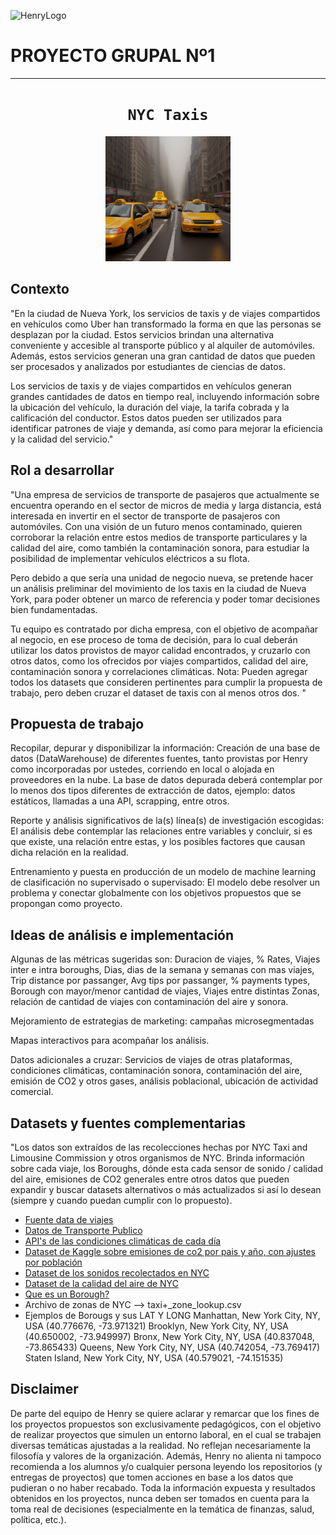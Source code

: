 ![HenryLogo](https://d31uz8lwfmyn8g.cloudfront.net/Assets/logo-henry-white-lg.png)

# **PROYECTO GRUPAL Nº1**

- - -

# <h1 align="center">**`NYC Taxis`**</h1>

<p align="center">
<img src="https://github.com/jdeiloff/PI02-DATA04---Datathon/raw/main/_src/assets/taxisnyc.jpg"  height="200">
</p>

## **Contexto**
"En la ciudad de Nueva York, los servicios de taxis y de viajes compartidos en vehículos como Uber han transformado la forma en que las personas se desplazan por la ciudad. Estos servicios brindan una alternativa conveniente y accesible al transporte público y al alquiler de automóviles. Además, estos servicios generan una gran cantidad de datos que pueden ser procesados y analizados por estudiantes de ciencias de datos.

Los servicios de taxis y de viajes compartidos en vehículos generan grandes cantidades de datos en tiempo real, incluyendo información sobre la ubicación del vehículo, la duración del viaje, la tarifa cobrada y la calificación del conductor. Estos datos pueden ser utilizados para identificar patrones de viaje y demanda, así como para mejorar la eficiencia y la calidad del servicio."

## **Rol a desarrollar**

"Una empresa de servicios de transporte de pasajeros que actualmente se encuentra operando en el sector de micros
de media y larga distancia, está interesada en invertir en el sector de transporte de pasajeros con automóviles. Con una visión de un futuro menos contaminado, quieren corroborar la relación entre estos medios de transporte particulares y la calidad del aire, como también la contaminación sonora, para estudiar la posibilidad de implementar vehículos eléctricos a su flota.

Pero debido a que sería una unidad de negocio nueva, se pretende hacer un análisis preliminar del movimiento de los
taxis en la ciudad de Nueva York, para poder obtener un marco de referencia y poder tomar decisiones bien fundamentadas.

Tu equipo es contratado por dicha empresa, con el objetivo de acompañar al negocio, en ese proceso de toma de decisión,
para lo cual deberán utilizar los datos provistos de mayor calidad encontrados, y cruzarlo con otros datos, como los ofrecidos por viajes compartidos, calidad del aire, contaminación sonora y correlaciones climáticas.
Nota: Pueden agregar todos los datasets que consideren pertinentes para cumplir la propuesta de trabajo, pero deben cruzar el dataset de taxis con al menos otros dos.
"
## **Propuesta de trabajo**

Recopilar, depurar y disponibilizar la información: Creación de una base de datos (DataWarehouse) de diferentes fuentes, tanto provistas por Henry como incorporadas por ustedes, corriendo en local o alojada en proveedores en la nube. La base de datos depurada deberá contemplar por lo menos dos tipos diferentes de extracción de datos, ejemplo: datos estáticos, llamadas a una API, scrapping, entre otros. 

Reporte y análisis significativos de la(s) línea(s) de investigación escogidas: El análisis debe contemplar las relaciones entre variables y concluir, si es que existe, una relación entre estas, y los posibles factores que causan dicha relación en la realidad. 

Entrenamiento y puesta en producción de un modelo de machine learning de clasificación no supervisado o supervisado: El modelo debe resolver un problema y conectar globalmente con los objetivos propuestos que se propongan como proyecto.

## **Ideas de análisis e implementación**

Algunas de las métricas sugeridas son:  Duracion de viajes, % Rates, Viajes inter e intra boroughs, Dias, dias de la semana y semanas con mas viajes, Trip distance por passanger, Avg tips por passanger, % payments types, Borough con mayor/menor cantidad de viajes, Viajes entre distintas Zonas, relación de cantidad de viajes con contaminación del aire y sonora.

Mejoramiento de estrategias de marketing: campañas microsegmentadas

Mapas interactivos para acompañar los análisis.

Datos adicionales a cruzar: Servicios de viajes de otras plataformas, condiciones climáticas, contaminación sonora, contaminación del aire, emisión de CO2 y otros gases, análisis poblacional, ubicación de actividad comercial.

## **Datasets y fuentes complementarias**
"Los datos son extraídos de las recolecciones hechas por NYC Taxi and Limousine Commission y otros organismos de NYC. Brinda información sobre cada viaje, los Boroughs, dónde esta cada sensor de sonido / calidad del aire, emisiones de CO2 generales entre otros datos que pueden expandir y buscar datasets alternativos o más actualizados si así lo desean (siempre y cuando puedan cumplir con lo propuesto).


- [Fuente data de viajes](https://www1.nyc.gov/site/tlc/about/tlc-trip-record-data.page)
- [Datos de Transporte Publico](https://developers.google.com/transit?hl=es-419)
- [API's de las condiciones climáticas de cada día](https://api.openweathermap.org)
- [Dataset de Kaggle sobre emisiones de co2 por pais y año, con ajustes por población](https://www.kaggle.com/datasets/lobosi/c02-emission-by-countrys-grouth-and-population)
- [Dataset de los sonidos recolectados en NYC](https://zenodo.org/record/3966543)
- [Dataset de la calidad del aire de NYC](https://data.cityofnewyork.us/Environment/Air-Quality/c3uy-2p5r)
- [Que es un Borough?](https://en.wikipedia.org/wiki/Boroughs_of_New_York_City)
- Archivo de zonas de NYC --> taxi+_zone_lookup.csv
- Ejemplos de Borougs y sus LAT Y LONG
   Manhattan, New York City, NY, USA (40.776676, -73.971321)
   Brooklyn, New York City, NY, USA (40.650002, -73.949997)
   Bronx, New York City, NY, USA (40.837048, -73.865433)
   Queens, New York City, NY, USA (40.742054, -73.769417)
   Staten Island, New York City, NY, USA (40.579021, -74.151535)


## Disclaimer  
De parte del equipo de Henry se quiere aclarar y remarcar que los fines de los proyectos propuestos son exclusivamente pedagógicos, con el objetivo de realizar proyectos que simulen un entorno laboral, en el cual se trabajen diversas temáticas ajustadas a la realidad.
 No reflejan necesariamente la filosofía y valores de la organización. Además, Henry no alienta ni tampoco recomienda a los alumnos y/o cualquier persona leyendo los repositorios (y entregas de proyectos) que tomen acciones en base a los datos que pudieran o no haber recabado. Toda la información expuesta y resultados obtenidos en los proyectos, nunca deben ser tomados en cuenta para la toma real de decisiones (especialmente en la temática de finanzas, salud, política, etc.).
